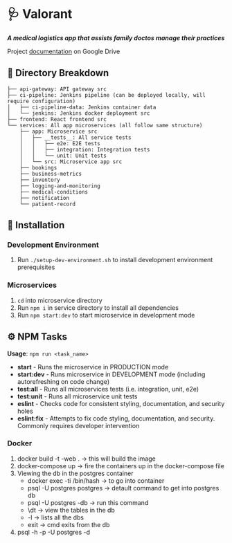 # 🩺 Valorant

__*A medical logistics app that assists family doctos manage their practices*__

Project [documentation](https://drive.google.com/drive/folders/1a1oL3pDLifAl3YYQgQ656AtKwJPzCRT4?usp=sharing) on Google Drive

## 📘 Directory Breakdown

```text
├── api-gateway: API gateway src
├── ci-pipeline: Jenkins pipeline (can be deployed locally, will require configuration)
│   ├── ci-pipeline-data: Jenkins container data
│   └── jenkins: Jenkins docker deployment src
├── frontend: React frontend src
└── services: All app microservices (all follow same structure)
    ├── app: Microservice src
    │   ├── __tests__: All service tests
    │   │   ├── e2e: E2E tests
    │   │   ├── integration: Integration tests
    │   │   └── unit: Unit tests
    │   └── src: Microservice app src
    ├── bookings
    ├── business-metrics
    ├── inventory
    ├── logging-and-monitoring
    ├── medical-conditions
    ├── notification
    └── patient-record
```

## 🔨 Installation

### Development Environment

1. Run ```./setup-dev-environment.sh``` to install development environment prerequisites

### Microservices

1. ```cd``` into microservice directory
2. Run ```npm i``` in service directory to install all dependencies
3. Run ```npm start:dev``` to start microservice in development mode

## ⚙️ NPM Tasks

__Usage__: ```npm run <task_name>```

- __start__ - Runs the microservice in PRODUCTION mode
- __start:dev__ - Runs microservice in DEVELOPMENT mode (including autorefreshing on code change)
- __test:all__ - Runs all microservices tests (i.e. integration, unit, e2e)
- __test:unit__ - Runs all microservice unit tests
- __eslint__ - Checks code for consistent styling, documentation, and security holes
- __eslint:fix__ - Attempts to fix code styling, documentation, and security. Commonly requires developer intervention

### Docker
1. docker build -t <microservice-name>-web . -> this will build the image
2. docker-compose up -> fire the containers up in the docker-compose file
3. Viewing the db in the postgres container
    - docker exec -ti <container-hash> /bin/hash -> to go into container
    - psql -U postgres postgres -> detault command to get into postgres db
    - psql -U postgres <microservice-name>-db -> run this command
    - \dt -> view the tables in the db
    - -l -> lists all the dbs
    - exit -> cmd exits from the db
4. psql -h <ip-address> -p <port-number> -U postgres -d <db-name>
